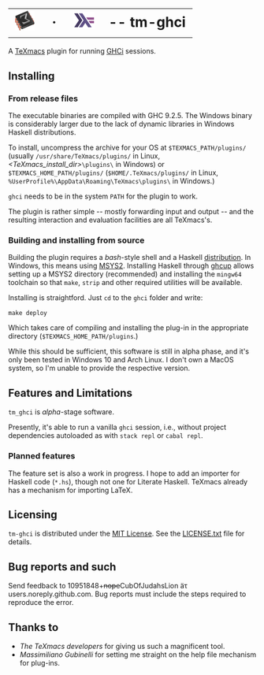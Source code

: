 # <table style="border: 0px; padding: 0; margin: 0; border-collapse: collapse !important"><tr><td><img src="./texmacs.png"></td><td>&nbsp;&#183;&nbsp;</td><td><img src="./haskell.png"></td><td> \-\- tm-ghci</td></tr></table>

A [TeXmacs](https://texmacs.org/) plugin for running [GHCi](https://wiki.haskell.org/GHC/GHCi) sessions.


## Installing
### From release files

The executable binaries are compiled with GHC 9.2.5. The Windows binary
is considerably larger due to the lack of dynamic libraries in Windows
Haskell distributions.

To install, uncompress the archive for your OS at `$TEXMACS_PATH/plugins/`
(usually `/usr/share/TeXmacs/plugins/` in Linux,
_<TeXmacs_install_dir>_`\plugins\` in Windows) or
`$TEXMACS_HOME_PATH/plugins/` (`$HOME/.TeXmacs/plugins/` in
Linux, `%UserProfile%\AppData\Roaming\TeXmacs\plugins\` in Windows.)

`ghci` needs to be in the system `PATH` for the plugin to work.

The plugin is rather simple -- mostly forwarding input and output -- and
the resulting interaction and evaluation facilities are all TeXmacs's.

### Building and installing from source

Building the plugin requires a _bash_-style shell and a Haskell [distribution](https://www.haskell.org/downloads/).
In Windows, this means using [MSYS2](https://www.msys2.org/). Installing Haskell
through [ghcup](https://www.haskell.org/ghcup/install/) allows setting up a
MSYS2 directory (recommended) and installing the `mingw64` toolchain so that
`make`, `strip` and other required utilities will be available.

Installing is straightford. Just `cd` to the `ghci` folder and write:

    make deploy

Which takes care of compiling and installing the plug-in in the appropriate
directory (`$TEXMACS_HOME_PATH/plugins`.)

While this should be sufficient, this software is still in alpha phase, and
it's only been tested in Windows 10 and Arch Linux. I don't own a MacOS
system, so I'm unable to provide the respective version.


## Features and Limitations

`tm_ghci` is _alpha_-stage software.

Presently, it's able to run a vanilla `ghci` session, i.e.,
without project dependencies autoloaded as with `stack repl` or `cabal repl`.

### Planned features

The feature set is also a work in progress. I hope to add an importer for
Haskell code (`*.hs`), though not one for Literate Haskell. TeXmacs already
has a mechanism for importing LaTeX.


## Licensing

`tm-ghci` is distributed under the [MIT License](https://mit-license.org/).
See the [LICENSE.txt](./LICENSE.txt) file for details.


## Bug reports and such

Send feedback to 10951848+<s>nope</s>CubOfJudahsLion äτ users.noreply.github.com.
Bug reports must include the steps required to reproduce the error.


## Thanks to

* _The TeXmacs developers_ for giving us such a magnificent tool.
* _Massimiliano Gubinelli_ for setting me straight on the help file mechanism
  for plug-ins.
